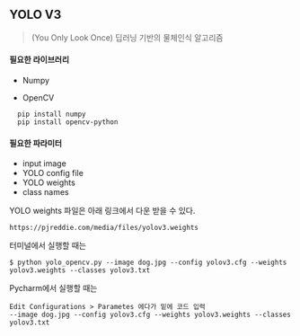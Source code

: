 ## YOLO V3

> (You Only Look Once) 딥러닝 기반의 물체인식 알고리즘



#### 필요한 라이브러리

- Numpy

- OpenCV

```
  pip install numpy
  pip install opencv-python
```

  

#### 필요한 파라미터

- input image
- YOLO config file
- YOLO weights
- class names

YOLO weights 파일은 아래 링크에서 다운 받을 수 있다.

```
https://pjreddie.com/media/files/yolov3.weights
```

터미널에서 실행할 때는

```
$ python yolo_opencv.py --image dog.jpg --config yolov3.cfg --weights yolov3.weights --classes yolov3.txt
```

Pycharm에서 실행할 때는

```
Edit Configurations > Parametes 에다가 밑에 코드 입력 
--image dog.jpg --config yolov3.cfg --weights yolov3.weights --classes yolov3.txt
```

